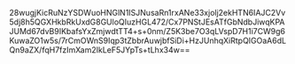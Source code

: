 28wugjKicRuNzYSDWuoHNGlN1ISJNusaRn1rxANe33xjolj2ekHTN6IAJC2Vv5dj8h5QGXHkbRkUxdG8GUloQIuzHGL472/Cx7PNStJEsATfGbNdbJiwqKPAJUMd67dvB9IKbafsYxZmjwdtTT4+s+0nm/Z5K3be7O3qLVspD7H1i7CW9g6KuwaZO1w5s/7rCmOWnS9Iqp3tZbbrAuwjbfSiDi+HzJUnhqXiRtpQIGOaA6dLQn9aZX/fqH7fzImXam2IkLeF5JYpTs+tLhx34w==